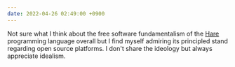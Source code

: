 ```yaml
---
date: 2022-04-26 02:49:00 +0900
---
```


Not sure what I think about the free software fundamentalism of the [Hare](https://harelang.org/) programming language overall but I find myself admiring its principled stand regarding open source platforms. I don't share the ideology but always appreciate idealism.
